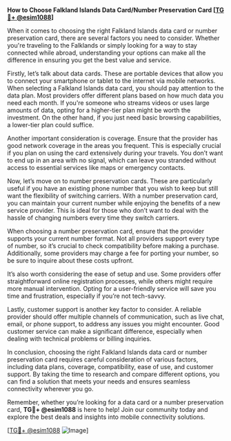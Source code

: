 **How to Choose Falkland Islands Data Card/Number Preservation Card [[TG💪+ @esim1088](https://t.me/s/esim1088)]**

When it comes to choosing the right Falkland Islands data card or number preservation card, there are several factors you need to consider. Whether you're traveling to the Falklands or simply looking for a way to stay connected while abroad, understanding your options can make all the difference in ensuring you get the best value and service.

Firstly, let’s talk about data cards. These are portable devices that allow you to connect your smartphone or tablet to the internet via mobile networks. When selecting a Falkland Islands data card, you should pay attention to the data plan. Most providers offer different plans based on how much data you need each month. If you're someone who streams videos or uses large amounts of data, opting for a higher-tier plan might be worth the investment. On the other hand, if you just need basic browsing capabilities, a lower-tier plan could suffice.

Another important consideration is coverage. Ensure that the provider has good network coverage in the areas you frequent. This is especially crucial if you plan on using the card extensively during your travels. You don’t want to end up in an area with no signal, which can leave you stranded without access to essential services like maps or emergency contacts.

Now, let’s move on to number preservation cards. These are particularly useful if you have an existing phone number that you wish to keep but still want the flexibility of switching carriers. With a number preservation card, you can maintain your current number while enjoying the benefits of a new service provider. This is ideal for those who don’t want to deal with the hassle of changing numbers every time they switch carriers.

When choosing a number preservation card, ensure that the provider supports your current number format. Not all providers support every type of number, so it’s crucial to check compatibility before making a purchase. Additionally, some providers may charge a fee for porting your number, so be sure to inquire about these costs upfront.

It’s also worth considering the ease of setup and use. Some providers offer straightforward online registration processes, while others might require more manual intervention. Opting for a user-friendly service will save you time and frustration, especially if you’re not tech-savvy.

Lastly, customer support is another key factor to consider. A reliable provider should offer multiple channels of communication, such as live chat, email, or phone support, to address any issues you might encounter. Good customer service can make a significant difference, especially when dealing with technical problems or billing inquiries.

In conclusion, choosing the right Falkland Islands data card or number preservation card requires careful consideration of various factors, including data plans, coverage, compatibility, ease of use, and customer support. By taking the time to research and compare different options, you can find a solution that meets your needs and ensures seamless connectivity wherever you go.

Remember, whether you’re looking for a data card or a number preservation card, **TG💪+ @esim1088** is here to help! Join our community today and explore the best deals and insights into mobile connectivity solutions.

[[TG💪+ @esim1088](https://t.me/s/esim1088) ![Image](https://i.postimg.cc/Y0z9fWf4/image.png)]